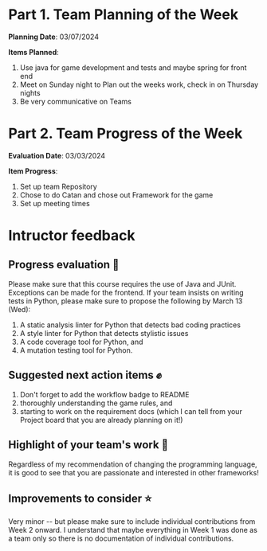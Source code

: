 # Part 1. Team Planning of the Week
**Planning Date**: 03/07/2024

**Items Planned**:
1. Use java for game development and tests and maybe spring for front end
2. Meet on Sunday night to Plan out the weeks work, check in on Thursday nights
3. Be very communicative on Teams

# Part 2. Team Progress of the Week
**Evaluation Date**: 03/03/2024

**Item Progress**:
1. Set up team Repository
2. Chose to do Catan and chose out Framework for the game
3. Set up meeting times

# Intructor feedback
## Progress evaluation :scroll:
Please make sure that this course requires the use of Java and JUnit. Exceptions can be made for the frontend. If your team insists on writing tests in Python, please make sure to propose the following by March 13 (Wed):
1. A static analysis linter for Python that detects bad coding practices
2. A style linter for Python that detects stylistic issues
3. A code coverage tool for Python, and
4. A mutation testing tool for Python.

## Suggested next action items :fist:
1)  Don't forget to add the workflow badge to README
2)  thoroughly understanding the game rules, and
3)  starting to work on the requirement docs (which I can tell from your Project board that you are already planning on it!)

## Highlight of your team's work :partying_face:
Regardless of my recommendation of changing the programming language, it is good to see that you are passionate and interested in other frameworks!

## Improvements to consider :star:
Very minor -- but please make sure to include individual contributions from Week 2 onward. I understand that maybe everything in Week 1 was done as a team only so there is no documentation of individual contributions.


